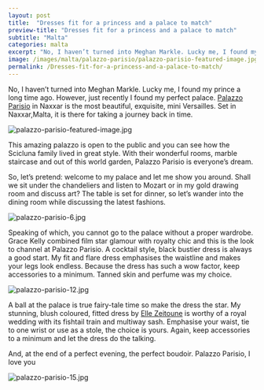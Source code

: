 ```yaml
---
layout: post
title:  "Dresses fit for a princess and a palace to match"
preview-title: "Dresses fit for a princess and a palace to match"
subtitle: "Malta"
categories: malta
excerpt: "No, I haven’t turned into Meghan Markle. Lucky me, I found my prince a long time ago. However, just recently I found my perfect palace. Palazzo Parisio in Naxxar is the most beautiful" 
image: /images/malta/palazzo-parisio/palazzo-parisio-featured-image.jpg
permalink: /Dresses-fit-for-a-princess-and-a-palace-to-match/
---
```


No, I haven’t turned into Meghan Markle. Lucky me, I found my prince a long time ago. However, just recently I found my perfect palace. <a href="http://www.palazzoparisio.com/" target="_blank">Palazzo Parisio</a> in Naxxar is the most beautiful, exquisite, mini Versailles. Set in Naxxar,Malta, it is there for taking a journey back in time.

<img src="{{ '/images/malta/palazzo-parisio/palazzo-parisio-featured-image.jpg' | prepend: SourceUrl }}" alt="palazzo-parisio-featured-image.jpg">

<div class="row no-gutters">
    <div class="col-md-6 col-sm-12">
        <div class="post-left-image" style="background: url(../images/malta/palazzo-parisio/palazzo-parisio-8.jpg) no-repeat; background-size: cover; margin-right: 0.5rem; max-height: 600px !important"></div>
    </div>
    <div class="col-md-6 col-sm-12">
        <div class="post-right-image" style="background: url(../images/malta/palazzo-parisio/palazzo-parisio-5.jpg) no-repeat; background-size: cover; margin-left: 0.5rem; max-height: 600px !important"></div>
    </div>
</div>

This amazing palazzo is open to the public and you can see how the Scicluna family lived in great style. With their wonderful rooms, marble staircase and out of this world garden, Palazzo Parisio is everyone’s dream.

So, let’s pretend: welcome to my palace and let me show you around. Shall we sit under the chandeliers and listen to Mozart or in my gold drawing room and discuss art? The table is set for dinner, so let’s wander into the dining room while discussing the latest fashions.

<img src="{{ '/images/malta/palazzo-parisio/palazzo-parisio-6.jpg' | prepend: SourceUrl }}" alt="palazzo-parisio-6.jpg">

<div class="row no-gutters">
    <div class="col-md-6 col-sm-12">
        <div class="post-left-image" style="background: url(../images/malta/palazzo-parisio/palazzo-parisio-7.jpg) no-repeat; background-size: cover; margin-right: 0.5rem; max-height: 600px !important"></div>
    </div>
    <div class="col-md-6 col-sm-12">
        <div class="post-right-image" style="background: url(../images/malta/palazzo-parisio/palazzo-parisio-11.jpg) no-repeat; background-size: cover; margin-left: 0.5rem; max-height: 600px !important"></div>
    </div>
</div>

<div class="row no-gutters">
    <div class="col-md-6 col-sm-12">
        <div class="post-left-image" style="background: url(../images/malta/palazzo-parisio/palazzo-parisio-10.jpg) no-repeat; background-size: cover; margin-right: 0.5rem; max-height: 600px !important"></div>
    </div>
    <div class="col-md-6 col-sm-12">
        <div class="post-right-image" style="background: url(../images/malta/palazzo-parisio/palazzo-parisio-9.jpg) no-repeat; background-size: cover; margin-left: 0.5rem; max-height: 600px !important"></div>
    </div>
</div>

Speaking of which, you cannot go to the palace without a proper wardrobe. Grace Kelly combined film star glamour with royalty chic and this is the look to channel at Palazzo Parisio. A cocktail style, black bustier dress is always a good start. My fit and flare dress emphasises the waistline and makes your legs look endless. Because the dress has such a wow factor, keep accessories to a minimum. Tanned skin and perfume was my choice.

<img src="{{ '/images/malta/palazzo-parisio/palazzo-parisio-12.jpg' | prepend: SourceUrl }}" alt="palazzo-parisio-12.jpg">

<div class="row no-gutters">
    <div class="col-md-6 col-sm-12">
        <div class="post-left-image" style="background: url(../images/malta/palazzo-parisio/palazzo-parisio-14.jpg) no-repeat; background-size: cover; margin-right: 0.5rem; max-height: 600px !important"></div>
    </div>
    <div class="col-md-6 col-sm-12">
        <div class="post-right-image" style="background: url(../images/malta/palazzo-parisio/palazzo-parisio-13.jpg) no-repeat; background-size: cover; margin-left: 0.5rem; max-height: 600px !important"></div>
    </div>
</div>

A ball at the palace is true fairy-tale time so make the dress the star. My stunning, blush coloured, fitted dress by <a href="https://ellezeitoune.com.au/new-arrivals" target="_blank">Elle Zeitoune</a> is worthy of a royal wedding with its fishtail train and multiway sash. Emphasise your waist, tie to one wrist or use as a stole, the choice is yours. Again, keep accessories to a minimum and let the dress do the talking.

And, at the end of a perfect evening, the perfect boudoir. Palazzo Parisio, I love you

<img src="{{ '/images/malta/palazzo-parisio/palazzo-parisio-15.jpg' | prepend: SourceUrl }}" alt="palazzo-parisio-15.jpg">